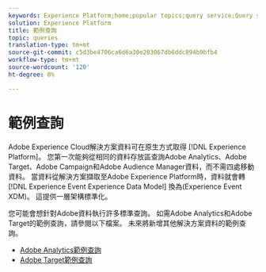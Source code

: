 ```yaml
---
keywords: Experience Platform;home;popular topics;query service;Query service;sample queries;sample query;
solution: Experience Platform
title: 範例查詢
topic: queries
translation-type: tm+mt
source-git-commit: c5d3be4706ca6d6a30e203067db6ddc894b9bfb4
workflow-type: tm+mt
source-wordcount: '120'
ht-degree: 0%

---
```



# 範例查詢

Adobe Experience Cloud解決方案資料可在原生方式取得 [!DNL Experience Platform]。 您第一次能夠從相同的資料存放區查詢Adobe Analytics、Adobe Target、Adobe Campaign和Adobe Audience Manager資料，而不需四處移動資料。 當資料從解決方案擷取至Adobe Experience Platform時，資料就會轉 [!DNL Experience Event Experience Data Model] 換為(Experience Event XDM)。 這提供一層架構標準化。

您可能會想針對Adobe資料執行許多標準查詢。 如需Adobe Analytics和Adobe Target的範例查詢，請參閱以下檔案。 未來將新增其他解決方案資料的範例查詢。

- [Adobe Analytics範例查詢](adobe-analytics.md)
- [Adobe Target範例查詢](adobe-target.md)
